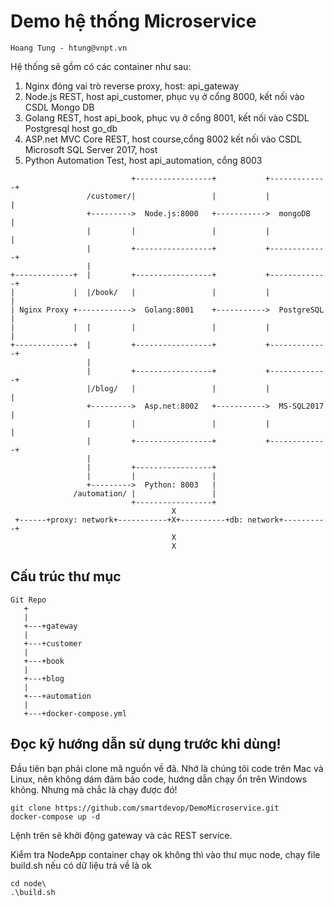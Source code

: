 # Demo hệ thống Microservice
	Hoang Tung - htung@vnpt.vn
Hệ thống sẽ gồm có các container như sau:
1. Nginx đóng vai trò reverse proxy, host: api_gateway
2. Node.js REST, host api_customer, phục vụ ở cổng 8000, kết nối vào CSDL Mongo DB
3. Golang REST, host api_book, phục vụ ở cổng 8001, kết nối vào CSDL Postgresql host go_db
4. ASP.net MVC Core REST, host course,cổng 8002 kết nối vào CSDL Microsoft SQL Server 2017, host
5. Python Automation Test, host api_automation, cổng 8003 

```
                           +-----------------+           +-------------+
                 /customer/|                 |           |             |
                 +--------->  Node.js:8000   +----------->  mongoDB    |
                 |         |                 |           |             |
                 |         +-----------------+           +-------------+
                 |
+-------------+  |         +-----------------+           +-------------+
|             |  |/book/   |                 |           |             |
| Nginx Proxy +------------>  Golang:8001    +----------->  PostgreSQL |
|             |  |         |                 |           |             |
+-------------+  |         +-----------------+           +-------------+
                 |
                 |         +-----------------+           +-------------+
                 |/blog/   |                 |           |             |
                 +--------->  Asp.net:8002   +----------->  MS-SQL2017 |
                 |         |                 |           |             |
                 |         +-----------------+           +-------------+
                 |
                 |         +-----------------+
                 |         |                 |
                 +--------->  Python: 8003   |
              /automation/ |                 |
                           +-----------------+
                                    X
 +------+proxy: network+-----------+X+----------+db: network+----------+
                                    X
                                    X

```

## Cấu trúc thư mục
```
Git Repo
   +
   |
   +---+gateway
   |
   +---+customer
   |
   +---+book
   |
   +---+blog
   |
   +---+automation
   |
   +---+docker-compose.yml
```

## Đọc kỹ hướng dẫn sử dụng trước khi dùng!

Đầu tiên bạn phải clone mã nguồn về đã. Nhớ là chúng tôi code trên Mac và Linux, nên không dám đảm bảo code, hướng dẫn chạy ổn trên Windows không. Nhưng mà chắc là chạy được đó!

```
git clone https://github.com/smartdevop/DemoMicroservice.git
docker-compose up -d
```
Lệnh trên sẽ khởi động gateway và các REST service.

Kiểm tra NodeApp container chạy ok không thì vào thư mục node, chạy file build.sh nếu có dữ
liệu trả về là ok
```
cd node\
.\build.sh
```